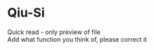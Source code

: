 # Qiu-Si
Quick read - only preview of file
</br>
<font>Add what function you think of, please correct it</font>
